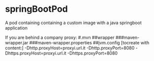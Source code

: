# springBootPod
A pod containing containing a custom image with a java springboot application


If you are behind a company proxy:
#.mvn
##wrapper
###maven-wrapper.jar
###maven-wrapper.properties
##jvm.config [tocreate with content:]
-Dhttp.proxyHost=proxyi.url.it
-Dhttp.proxyPort=8080
-Dhttps.proxyHost=proxyi.url.it
-Dhttps.proxyPort=8080
